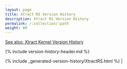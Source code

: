 ```yaml
---
layout: page
title: Xtract RS Version History
description: Xtract RS Version History
permalink: /:collection/:path
weight: 80
---
```


[See also: Xtract Kernel Version History](./xtract-kernel-version-history)

{% include version-history-header.md %}

{% include _generated-version-history/XtractRS.html %}                                                                                                            |

